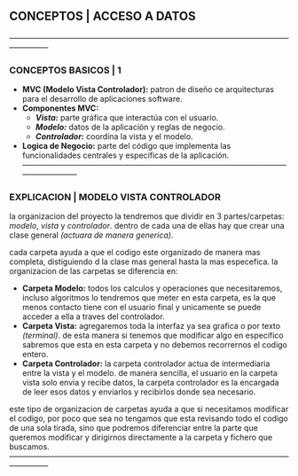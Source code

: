 ##   CONCEPTOS | ACCESO A DATOS
—————————————————————————————————————————
###  CONCEPTOS BASICOS | 1
- **MVC (Modelo Vista Controlador):** patron de diseño ce arquitecturas para el desarrollo de aplicaciones software.
- **Componentes MVC:** 
	- ***Vista:*** parte gráfica que interactúa con el usuario.
	- ***Modelo:*** datos de la aplicación y reglas de negocio.
	- ***Controlador:*** coordina la vista y el modelo.
- **Logica de Negocio:** parte del código que implementa las funcionalidades centrales y específicas de la aplicación.
—————————————————————————————————————————
###  EXPLICACION | MODELO VISTA CONTROLADOR
la organizacion del proyecto la tendremos que dividir en 3 partes/carpetas: _modelo_, _vista_ y _controlador_. dentro de cada una de ellas hay que crear una clase general _(actuara de manera generica)_.

cada carpeta ayuda a que el codigo este organizado de manera mas completa, distiguiendo d la clase mas general hasta la mas especefica. la organizacion de las carpetas se diferencia en:
- **Carpeta Modelo:** todos los calculos y operaciones que necesitaremos, incluso algoritmos lo tendremos que meter en esta carpeta, es la que menos contacto tiene con el usuario final y unicamente se puede acceder a ella a traves del controlador.
- **Carpeta Vista:** agregaremos toda la interfaz ya sea grafica o por texto _(terminal)_. de esta manera si tenemos que modificar algo en especifico sabremos que esta en esta carpeta y no debemos recorrernos el codigo entero.
- **Carpeta Controlador:** la carpeta controlador actua de intermediaria entre la vista y el modelo. de manera sencilla, el usuario en la carpeta vista solo envia y recibe datos, la carpeta controlador es la encargada de leer esos datos y enviarlos y recibirlos donde sea necesario.

este tipo de organizacion de carpetas ayuda a que si necesitamos modificar el codigo, por poco que sea no tengamos que esta revisando todo el codigo de una sola tirada, sino que podremos diferenciar entre la parte que queremos modificar y dirigirnos directamente a la carpeta y fichero que buscamos.
—————————————————————————————————————————
